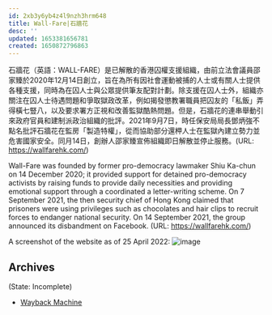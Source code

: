 ```yaml
---
id: 2xb3y6yb4z4l9nzh3hrm648
title: Wall-Fare|石牆花
desc: ''
updated: 1653381656781
created: 1650872796863
---
```


石牆花（英語：WALL-FARE）是已解散的香港囚權支援組織，由前立法會議員邵家臻於2020年12月14日創立，旨在為所有因社會運動被捕的人士或有關人士提供各種支援，同時為在囚人士與公眾提供筆友配對計劃。除支援在囚人士外，組織亦關注在囚人士待遇問題和爭取獄政改革，例如揭發懲教署職員把囚友的「私飯」弄得橫七豎八，以及要求署方正視和改善監獄酷熱問題。但是，石牆花的連串舉動引來政府官員和建制派政治組織的批評。2021年9月7日，時任保安局局長鄧炳強不點名批評石牆花在監房「製造特權」，從而協助部分還柙人士在監獄內建立勢力並危害國家安全。同月14日，創辦人邵家臻宣佈組織即日解散並停止服務。(URL: https://wallfarehk.com/)

Wall-Fare was founded by former pro-democracy lawmaker Shiu Ka-chun on 14 December 2020; it provided support for detained pro-democracy activists by raising funds to provide daily necessities and providing emotional support through a coordinated a letter-writing scheme. On 7 September 2021, the then security chief of Hong Kong claimed that prisoners were using privileges such as chocolates and hair clips to recruit forces to endanger national security. On 14 September 2021, the group announced its disbandment on Facebook. (URL: https://wallfarehk.com/)

A screenshot of the website as of 25 April 2022:
![image](https://user-images.githubusercontent.com/103475460/165097109-9449e338-8d97-4ae3-a028-3d63643a2786.png)


## Archives
(State: Incomplete)

- [Wayback Machine](https://web.archive.org/web/*/http://wallfarehk.com/)